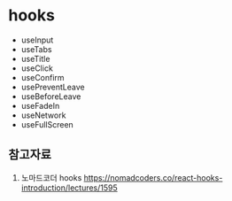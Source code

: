 # hooks

- useInput
- useTabs
- useTitle
- useClick
- useConfirm
- usePreventLeave
- useBeforeLeave
- useFadeIn
- useNetwork
- useFullScreen

## 참고자료

1. 노마드코더 hooks
   https://nomadcoders.co/react-hooks-introduction/lectures/1595
